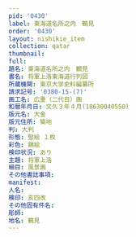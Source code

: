 ```yaml
---
pid: '0430'
label: 東海道名所之内　鶴見
order: '0430'
layout: nishikie_item
collection: qatar
thumbnail: 
full: 
題名: 東海道名所之内　鶴見
書名: 将軍上洛東海道行列図
所蔵機関: 東京大学史料編纂所
請求記号: '0380-15-(7)'
画工名: 広重（二代目）画
和暦年月日: 文久３年４月(18630040550)
版元名: 大金
版元住所: 築地
判: 大判
形態: 竪絵 １枚
彩色: 錦絵
検印状況: あり
主題: 将軍上洛
細目: 風景画
その他書誌事項: 
manifest: 
人名: 
検印: 亥四改
その他固有件名: 
彫師: 
地名: 鶴見
---
```

